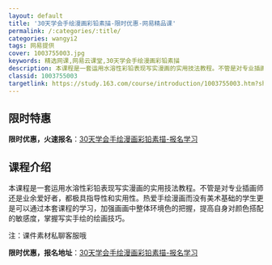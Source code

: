 ```yaml
---
layout: default
title: '30天学会手绘漫画彩铅素描-限时优惠-网易精品课'
permalink: /:categories/:title/
categories: wangyi2
tags: 网易提供
cover: 1003755003.jpg
keywords: 精选网课,网易云课堂,30天学会手绘漫画彩铅素描
description: 本课程是一套运用水溶性彩铅表现写实漫画的实用技法教程。不管是对专业插画师还是业余爱好者，都极具指导性和实用性。热爱手绘漫
classid: 1003755003
targetlink: https://study.163.com/course/introduction/1003755003.htm?share=1&shareId=1025206652&utm_campaign=share&utm_medium=iphoneShare&utm_source=&utm_u=1025206652
---
```


## 限时特惠

**限时优惠，火速报名**：[30天学会手绘漫画彩铅素描-报名学习](https://study.163.com/course/introduction/1003755003.htm?share=1&shareId=1025206652&utm_campaign=share&utm_medium=iphoneShare&utm_source=&utm_u=1025206652)

## 课程介绍

本课程是一套运用水溶性彩铅表现写实漫画的实用技法教程。不管是对专业插画师还是业余爱好者，都极具指导性和实用性。热爱手绘漫画而没有美术基础的学生更是可以通过本套课程的学习，加强画画中整体环境色的把握，提高自身对颜色搭配的敏感度，掌握写实手绘的绘画技巧。

注：课件素材私聊客服哦

**限时优惠，报名地址**：[30天学会手绘漫画彩铅素描-报名学习](https://study.163.com/course/introduction/1003755003.htm?share=1&shareId=1025206652&utm_campaign=share&utm_medium=iphoneShare&utm_source=&utm_u=1025206652)

